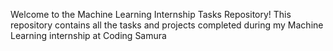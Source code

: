 Welcome to the Machine Learning Internship Tasks Repository! This repository contains all the tasks and projects completed during my Machine Learning internship at Coding Samura
